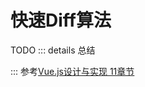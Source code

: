 # 快速Diff算法
TODO
::: details 总结
<!--@include: ./快速Diff算法总结.md-->
:::
参考[Vue.js设计与实现 11章节](https://www.ituring.com.cn/book/2953)
